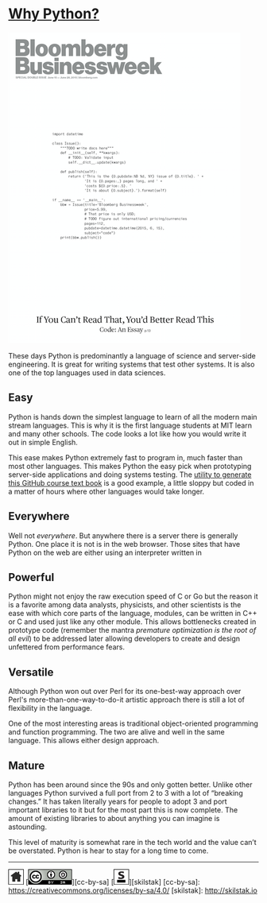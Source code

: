 # [Why Python?](/README.md)

![bloomberg](/assets/bloomberg.png)

These days Python is predominantly a language of science and
server-side engineering. It is great for writing systems that test
other systems. It is also one of the top languages used in data
sciences.

## Easy

Python is hands down the simplest language to learn of all the modern
main stream languages. This is why it is the first language students
at MIT learn and many other schools. The code looks a lot like how you
would write it out in simple English.

This ease makes Python extremely fast to program in, much faster
than most other languages. This makes Python the easy pick when
prototyping server-side applications and doing systems testing. The
[utility to generate this GitHub course text book][ghc] is a good
example, a little sloppy but coded in a matter of hours where other
languages would take longer.

[ghc]: https://github.com/skilstak/ghc/blob/master/lib/ghc.py

## Everywhere

Well not *everywhere*. But anywhere there is a server there is
generally Python. One place it is not is in the web browser. Those
sites that have Python on the web are either using an interpreter
written in 

## Powerful

Python might not enjoy the raw execution speed of C or Go but the
reason it is a favorite among data analysts, physicists, and other
scientists is the ease with which core parts of the language,
modules, can be written in C++ or C and used just like any other
module. This allows bottlenecks created in prototype code (remember
the mantra *premature optimization is the root of all evil*) to be
addressed later allowing developers to create and design unfettered
from performance fears.

## Versatile

Although Python won out over Perl for its one-best-way approach
over Perl's more-than-one-way-to-do-it artistic approach there is
still a lot of flexibility in the language. 

One of the most interesting areas is traditional object-oriented
programming and function programming. The two are alive and well in
the same language. This allows either design approach. 

## Mature

Python has been around since the 90s and only gotten better. Unlike
other languages Python survived a full port from 2 to 3 with a lot of
“breaking changes.” It has taken literally years for people to adopt
3 and port important libraries to it but for the most part this is now
complete. The amount of existing libraries to about anything you can
imagine is astounding.

This level of maturity is somewhat rare in the tech world
and the value can’t be overstated. Python is hear to stay for a long
time to come.
 
---
[![home](/assets/home-bw.png)](/README.md)
[![cc-by-sa](/assets/cc-by-sa.png)][cc-by-sa]
[![skilstak](/assets/skilstak-logo-bw.png)][skilstak]
[cc-by-sa]: https://creativecommons.org/licenses/by-sa/4.0/
[skilstak]: http://skilstak.io

